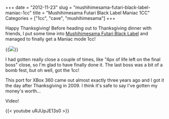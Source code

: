 +++
date = "2012-11-23"
slug = "mushihimesama-futari-black-label-maniac-1cc"
title = "Mushihimesama Futari Black Label Maniac 1CC"
Categories = ["1cc", "cave", "mushihimesama"]
+++

Happy Thanksgiving! Before heading out to Thanksgiving dinner with friends, I put some time into [Mushihimesama Futari Black Label](http://en.wikipedia.org/wiki/Mushihime-sama_Futari) and managed to finally get a Maniac mode 1cc!

{{<img src="/images/f129ddc034f611e2baac22000a1fbda6_7.jpg" caption="Maniac with Palm: 309,969,291">}}

I had gotten really close a couple of times, like "4px of life left on the final boss" close, so I'm glad to have finally done it. The last boss was a bit of a bomb fest, but oh well, got the 1cc!

This port for XBox 360 came out almost exactly three years ago and I got it the day after Thanksgiving in 2009. I think it's safe to say I've gotten my money's worth…

Video!

{{< youtube uRJUpJE13s0  >}}
